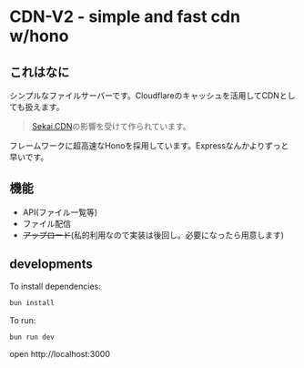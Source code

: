# CDN-V2 - simple and fast cdn w/hono

## これはなに

シンプルなファイルサーバーです。Cloudflareのキャッシュを活用してCDNとしても扱えます。
> [Sekai.CDN](https://github.com/TeamSekai/Sekai.CDN)の影響を受けて作られています。

フレームワークに超高速なHonoを採用しています。Expressなんかよりずっと早いです。

## 機能

* API(ファイル一覧等)
* ファイル配信
* ~~アップロード~~(私的利用なので実装は後回し。必要になったら用意します)

## developments

To install dependencies:
```sh
bun install
```

To run:
```sh
bun run dev
```

open http://localhost:3000
